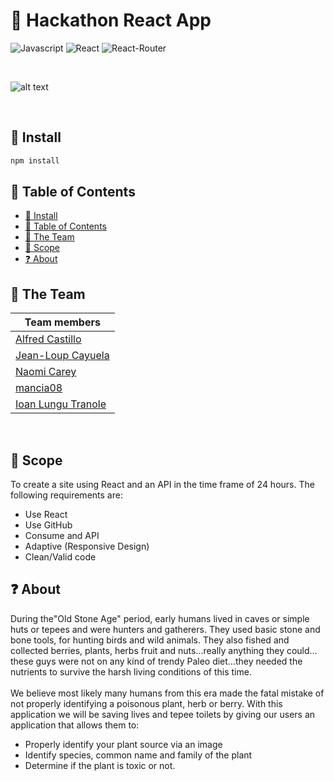 # :seedling: Hackathon React App
![Javascript](https://aleen42.github.io/badges/src/javascript.svg)
![React](https://aleen42.github.io/badges/src/react.svg)
![React-Router](https://aleen42.github.io/badges/src/router.svg)

<p>&nbsp;</p>

![alt text](https://media.istockphoto.com/photos/hackathon-technology-threat-online-coding-2d-illustration-picture-id1046165806)

<p>&nbsp;</p>

## :paperclip: Install
```bash
npm install
```
## :green_book: Table of Contents
- [:paperclip: Install](#install)
- [:green_book: Table of Contents](#table-of-contents)
- [:dancers: The Team](#the-team)
- [:round_pushpin: Scope](#scope)
- [:question: About](#about)

## :dancers: The Team
| Team members       |
| ------------------ |
| [Alfred Castillo](https://github.com/aCastilloNL)    |
| [Jean-Loup Cayuela](https://github.com/j-loup30400)  |
| [Naomi Carey](https://github.com/naomi-carey)        |
| [mancia08](https://github.com/mancia08)           |
| [Ioan Lungu Tranole](https://github.com/IoanLT) |

<p>&nbsp;</p>

## :round_pushpin: Scope

To create a site using React and an API in the time frame of 24 hours. The following requirements are:

- Use React
- Use GitHub
- Consume and API
- Adaptive (Responsive Design)
- Clean/Valid code

## :question: About

During the"Old Stone Age" period, early humans lived in caves or simple huts or tepees and were hunters and gatherers. They used basic stone and bone tools, for hunting birds and wild animals. They also fished and collected berries, plants, herbs fruit and nuts…really anything they could…these guys were not on any kind of trendy Paleo diet…they needed the nutrients to survive the harsh living conditions of this time.\
\
We believe most likely many humans from this era made the fatal mistake of not properly identifying a poisonous plant, herb or berry.
With this application we will be saving lives and tepee toilets by giving our users an application that allows them to:
- Properly identify your plant source via an image
- Identify species, common name and family of the plant
- Determine if the plant is toxic or not.
